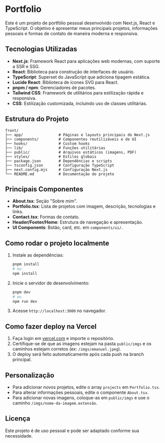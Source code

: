 # Portfolio

Este é um projeto de portfólio pessoal desenvolvido com Next.js, React e TypeScript. O objetivo é apresentar meus principais projetos, informações pessoais e formas de contato de maneira moderna e responsiva.

## Tecnologias Utilizadas

- **Next.js**: Framework React para aplicações web modernas, com suporte a SSR e SSG.
- **React**: Biblioteca para construção de interfaces de usuário.
- **TypeScript**: Superset do JavaScript que adiciona tipagem estática.
- **Lucide React**: Biblioteca de ícones SVG para React.
- **pnpm / npm**: Gerenciadores de pacotes.
- **Tailwind CSS**: Framework de utilitários para estilização rápida e responsiva.
- **CSS**: Estilização customizada, incluindo uso de classes utilitárias.

## Estrutura do Projeto

```
front/
├── app/                # Páginas e layouts principais do Next.js
├── components/         # Componentes reutilizáveis e de UI
├── hooks/              # Custom hooks
├── lib/                # Funções utilitárias
├── public/             # Arquivos estáticos (imagens, PDF)
├── styles/             # Estilos globais
├── package.json        # Dependências e scripts
├── tsconfig.json       # Configuração TypeScript
├── next.config.mjs     # Configuração Next.js
└── README.md           # Documentação do projeto
```

## Principais Componentes

- **About.tsx**: Seção "Sobre mim".
- **Portfolio.tsx**: Lista de projetos com imagem, descrição, tecnologias e links.
- **Contact.tsx**: Formas de contato.
- **Header/Footer/Home**: Estrutura de navegação e apresentação.
- **UI Components**: Botão, card, etc. em `components/ui/`.

## Como rodar o projeto localmente

1. Instale as dependências:
   ```bash
   pnpm install
   # ou
   npm install
   ```
2. Inicie o servidor de desenvolvimento:
   ```bash
   pnpm dev
   # ou
   npm run dev
   ```
3. Acesse `http://localhost:3000` no navegador.

## Como fazer deploy na Vercel

1. Faça login em [vercel.com](https://vercel.com/) e importe o repositório.
2. Certifique-se de que as imagens estejam na pasta `public/imgs` e os caminhos estejam corretos (ex: `/imgs/emanuel.jpeg`).
3. O deploy será feito automaticamente após cada push na branch principal.

## Personalização

- Para adicionar novos projetos, edite o array `projects` em `Portfolio.tsx`.
- Para alterar informações pessoais, edite o componente `About.tsx`.
- Para adicionar novas imagens, coloque-as em `public/imgs` e use o caminho `/imgs/nome-da-imagem.extensão`.

## Licença

Este projeto é de uso pessoal e pode ser adaptado conforme sua necessidade.
